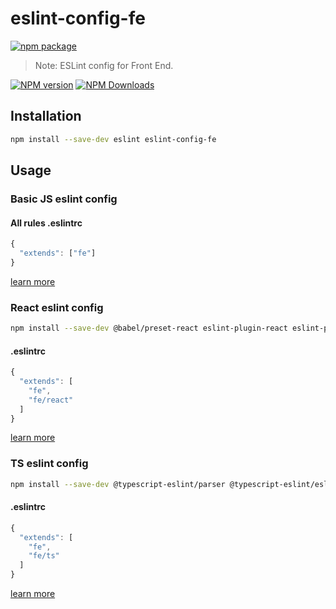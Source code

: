 # eslint-config-fe

[![npm package](https://nodei.co/npm/eslint-config-fe.png?downloads=true&downloadRank=true&stars=true)](https://www.npmjs.com/package/eslint-config-fe)

> Note:  ESLint config for Front End.

[![NPM version](https://img.shields.io/npm/v/eslint-config-fe.svg?style=flat)](https://npmjs.org/package/eslint-config-fe)
[![NPM Downloads](https://img.shields.io/npm/dm/eslint-config-fe.svg?style=flat)](https://npmjs.org/package/eslint-config-fe)

## Installation

```bash
npm install --save-dev eslint eslint-config-fe
```

## Usage

### Basic JS eslint config

#### All rules .eslintrc

```js
{
  "extends": ["fe"]
}
```

[learn more](https://github.com/fengxinming/eslint-config-fe/blob/main/index.js)

### React eslint config

```bash
npm install --save-dev @babel/preset-react eslint-plugin-react eslint-plugin-react-hooks
```

#### .eslintrc

```js
{
  "extends": [
    "fe",
    "fe/react"
  ]
}
```

[learn more](https://github.com/fengxinming/eslint-config-fe/blob/main/react.js)

### TS eslint config

```bash
npm install --save-dev @typescript-eslint/parser @typescript-eslint/eslint-plugin
```

#### .eslintrc

```js
{
  "extends": [
    "fe",
    "fe/ts"
  ]
}
```

[learn more](https://github.com/fengxinming/eslint-config-fe/blob/main/ts.js)